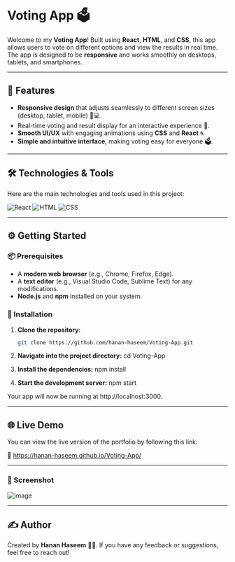 # Voting App 🗳️

Welcome to my **Voting App**! Built using **React**, **HTML**, and **CSS**, this app allows users to vote on different options and view the results in real time. The app is designed to be **responsive** and works smoothly on desktops, tablets, and smartphones.

---

## 🚀 Features

- **Responsive design** that adjusts seamlessly to different screen sizes (desktop, tablet, mobile) 📱💻.
- Real-time voting and result display for an interactive experience 🎉.
- **Smooth UI/UX** with engaging animations using **CSS** and **React** 🌀.
- **Simple and intuitive interface**, making voting easy for everyone 🗳️.

---

## 🛠️ Technologies & Tools

Here are the main technologies and tools used in this project:

![React](https://img.shields.io/badge/-React-61DAFB?style=for-the-badge&logo=react&logoColor=black) ![HTML](https://img.shields.io/badge/-HTML-E34F26?style=for-the-badge&logo=html5&logoColor=white) ![CSS](https://img.shields.io/badge/-CSS-1572B6?style=for-the-badge&logo=css3&logoColor=white)

---

## ⚙️ Getting Started

### 📦 Prerequisites

- A **modern web browser** (e.g., Chrome, Firefox, Edge).
- A **text editor** (e.g., Visual Studio Code, Sublime Text) for any modifications.
- **Node.js** and **npm** installed on your system.

### 🔧 Installation

1. **Clone the repository**:

   ```bash
   git clone https://github.com/hanan-haseem/Voting-App.git

2. **Navigate into the project directory:**
  cd Voting-App

3. **Install the dependencies:**
npm install

4. **Start the development server:**
npm start

Your app will now be running at http://localhost:3000.

---

## 🌐 Live Demo
You can view the live version of the portfolio by following this link:

🔗 https://hanan-haseem.github.io/Voting-App/

---

### 📸 Screenshot
![image](https://github.com/user-attachments/assets/b72a0ab7-4120-473e-8576-2688810c5c2f)


---

## ✍️ Author
Created by **Hanan Haseem** 👨‍💻. If you have any feedback or suggestions, feel free to reach out!
